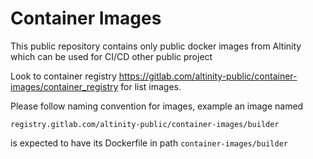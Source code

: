 # Container Images

This public repository contains only public docker images from Altinity which can be used for CI/CD other public project

Look to container registry https://gitlab.com/altinity-public/container-images/container_registry for list images.

Please follow naming convention for images, example an image named

    registry.gitlab.com/altinity-public/container-images/builder

is expected to have its Dockerfile in path `container-images/builder`

